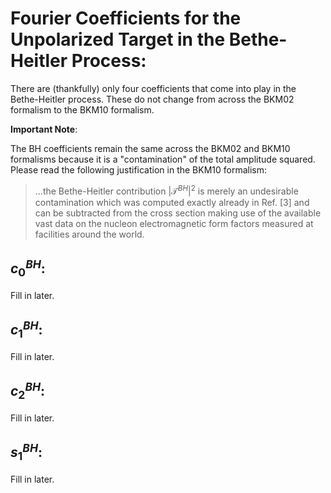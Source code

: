 # Fourier Coefficients for the Unpolarized Target in the Bethe-Heitler Process:

There are (thankfully) only four coefficients that come into play in the Bethe-Heitler process. These do not change from across the BKM02 formalism to the BKM10 formalism.

**Important Note**: 

The BH coefficients remain the same across the BKM02 and BKM10 formalisms because it is a "contamination" of the total amplitude squared. Please read the following justification in the BKM10 formalism:

> ...the Bethe-Heitler contribution $|\mathcal{T}^{BH}|^{2}$ is merely an undesirable contamination which was computed exactly already in Ref. [3] and can be subtracted from the cross section making use of the
available vast data on the nucleon electromagnetic form factors measured at facilities around the
world. 

## $c_{0}^{BH}$:

Fill in later.

## $c_{1}^{BH}$:

Fill in later.

## $c_{2}^{BH}$:

Fill in later.

## $s_{1}^{BH}$:

Fill in later.